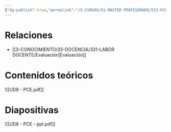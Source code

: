 ```yaml
---
{"dg-publish":true,"permalink":"/5-CURSOS/51-MÁSTER PROFESORADO/513-PCE/UD8 - Evaluación educativa/"}
---
```


# Relaciones
- [[3-CONOCIMIENTO/33-DOCENCIA/331-LABOR DOCENTE/Evaluación\|Evaluación]]

# Contenidos teóricos
![[UD8 - PCE.pdf]]
# Diapositivas
![[UD8 - PCE - ppt.pdf]]